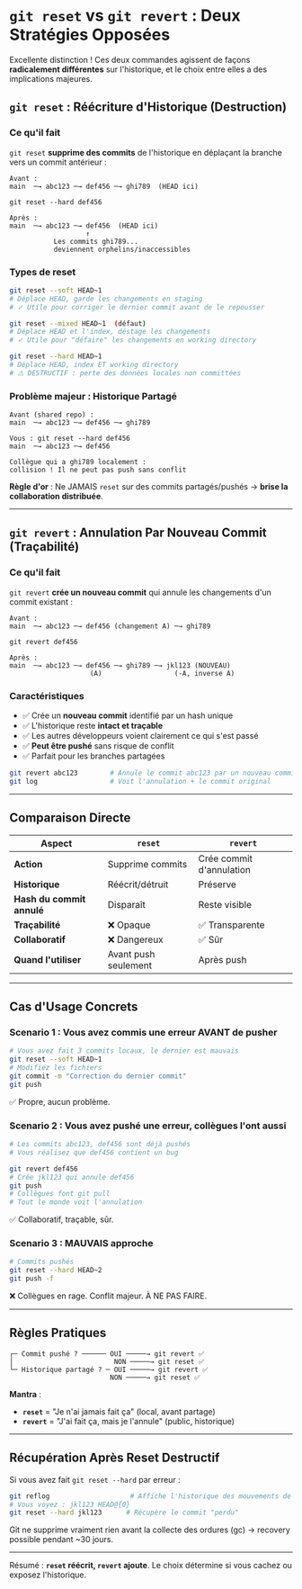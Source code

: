 # `git reset` vs `git revert` : Deux Stratégies Opposées

Excellente distinction ! Ces deux commandes agissent de façons **radicalement différentes** sur l'historique, et le choix entre elles a des implications majeures.

## `git reset` : Réécriture d'Historique (Destruction)

### Ce qu'il fait

`git reset` **supprime des commits** de l'historique en déplaçant la branche vers un commit antérieur :

```
Avant :
main  ─→ abc123 ─→ def456 ─→ ghi789  (HEAD ici)

git reset --hard def456

Après :
main  ─→ abc123 ─→ def456  (HEAD ici)
                   ↑
           Les commits ghi789... 
           deviennent orphelins/inaccessibles
```

### Types de reset

```bash
git reset --soft HEAD~1
# Déplace HEAD, garde les changements en staging
# ✓ Utile pour corriger le dernier commit avant de le repousser

git reset --mixed HEAD~1  (défaut)
# Déplace HEAD et l'index, déstage les changements
# ✓ Utile pour "défaire" les changements en working directory

git reset --hard HEAD~1
# Déplace HEAD, index ET working directory
# ⚠️ DESTRUCTIF : perte des données locales non committées
```

### Problème majeur : Historique Partagé

```
Avant (shared repo) :
main  ─→ abc123 ─→ def456 ─→ ghi789

Vous : git reset --hard def456
main  ─→ abc123 ─→ def456

Collègue qui a ghi789 localement :
collision ! Il ne peut pas push sans conflit
```

**Règle d'or** : Ne JAMAIS `reset` sur des commits partagés/pushés → **brise la collaboration distribuée**.

---

## `git revert` : Annulation Par Nouveau Commit (Traçabilité)

### Ce qu'il fait

`git revert` **crée un nouveau commit** qui annule les changements d'un commit existant :

```
Avant :
main  ─→ abc123 ─→ def456 (changement A) ─→ ghi789

git revert def456

Après :
main  ─→ abc123 ─→ def456 ─→ ghi789 ─→ jkl123 (NOUVEAU)
                    (A)                  (-A, inverse A)
```

### Caractéristiques

- ✅ Crée un **nouveau commit** identifié par un hash unique
- ✅ L'historique reste **intact et traçable**
- ✅ Les autres développeurs voient clairement ce qui s'est passé
- ✅ **Peut être pushé** sans risque de conflit
- ✅ Parfait pour les branches partagées

```bash
git revert abc123        # Annule le commit abc123 par un nouveau commit
git log                  # Voit l'annulation + le commit original
```

---

## Comparaison Directe

| Aspect | `reset` | `revert` |
|--------|---------|----------|
| **Action** | Supprime commits | Crée commit d'annulation |
| **Historique** | Réécrit/détruit | Préserve |
| **Hash du commit annulé** | Disparaît | Reste visible |
| **Traçabilité** | ❌ Opaque | ✅ Transparente |
| **Collaboratif** | ❌ Dangereux | ✅ Sûr |
| **Quand l'utiliser** | Avant push seulement | Après push |

---

## Cas d'Usage Concrets

### Scenario 1 : Vous avez commis une erreur AVANT de pusher

```bash
# Vous avez fait 3 commits locaux, le dernier est mauvais
git reset --soft HEAD~1
# Modifiez les fichiers
git commit -m "Correction du dernier commit"
git push
```
✅ Propre, aucun problème.

### Scenario 2 : Vous avez pushé une erreur, collègues l'ont aussi

```bash
# Les commits abc123, def456 sont déjà pushés
# Vous réalisez que def456 contient un bug

git revert def456
# Crée jkl123 qui annule def456
git push
# Collègues font git pull
# Tout le monde voit l'annulation
```
✅ Collaboratif, traçable, sûr.

### Scenario 3 : MAUVAIS approche

```bash
# Commits pushés
git reset --hard HEAD~2
git push -f
```
❌ Collègues en rage. Conflit majeur. À NE PAS FAIRE.

---

## Règles Pratiques

```
┌─ Commit pushé ? ────── OUI ─────→ git revert ✅
│                         NON ─────→ git reset ✅
└─ Historique partagé ? ─ OUI ─────→ git revert ✅
                         NON ─────→ git reset ✅
```

**Mantra** :
- **`reset`** = "Je n'ai jamais fait ça" (local, avant partage)
- **`revert`** = "J'ai fait ça, mais je l'annule" (public, historique)

---

## Récupération Après Reset Destructif

Si vous avez fait `git reset --hard` par erreur :

```bash
git reflog                    # Affiche l'historique des mouvements de HEAD
# Vous voyez : jkl123 HEAD@{0}
git reset --hard jkl123      # Récupère le commit "perdu"
```

Git ne supprime vraiment rien avant la collecte des ordures (gc) → recovery possible pendant ~30 jours.

---

Résumé : **`reset` réécrit, `revert` ajoute**. Le choix détermine si vous cachez ou exposez l'historique.

